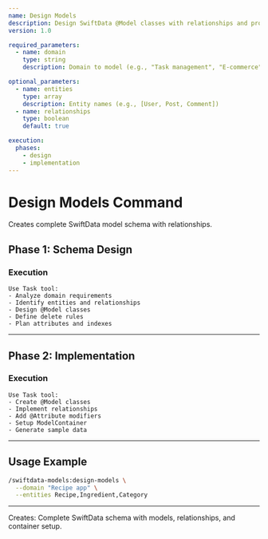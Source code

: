 ```yaml
---
name: Design Models
description: Design SwiftData @Model classes with relationships and proper schema
version: 1.0

required_parameters:
  - name: domain
    type: string
    description: Domain to model (e.g., "Task management", "E-commerce")

optional_parameters:
  - name: entities
    type: array
    description: Entity names (e.g., [User, Post, Comment])
  - name: relationships
    type: boolean
    default: true

execution:
  phases:
    - design
    - implementation
---
```


# Design Models Command

Creates complete SwiftData model schema with relationships.

## Phase 1: Schema Design

### Execution
```
Use Task tool:
- Analyze domain requirements
- Identify entities and relationships
- Design @Model classes
- Define delete rules
- Plan attributes and indexes
```

---

## Phase 2: Implementation

### Execution
```
Use Task tool:
- Create @Model classes
- Implement relationships
- Add @Attribute modifiers
- Setup ModelContainer
- Generate sample data
```

---

## Usage Example

```bash
/swiftdata-models:design-models \
  --domain "Recipe app" \
  --entities Recipe,Ingredient,Category
```

---

Creates: Complete SwiftData schema with models, relationships, and container setup.
